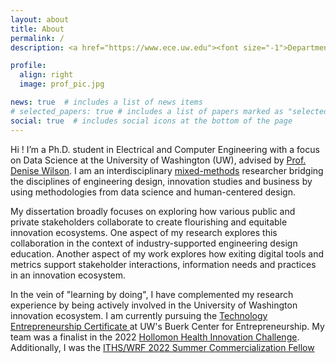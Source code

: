 ```yaml
---
layout: about
title: About
permalink: /
description: <a href="https://www.ece.uw.edu"><font size="-1">Department of Electrical and Computer Engineering</font></a> ○ <a href="http://www.washington.edu"><font size="-1">University of Washington, Seattle</font></a>

profile:
  align: right
  image: prof_pic.jpg

news: true  # includes a list of news items
# selected_papers: true # includes a list of papers marked as "selected={true}"
social: true  # includes social icons at the bottom of the page
---
```


Hi ! I’m a Ph.D. student in Electrical and Computer Engineering with a focus on Data Science at the University of Washington (UW), advised by <a href="https://people.ece.uw.edu/wilson/">Prof. Denise Wilson</a>. I am an interdisciplinary <a href = "https://catalyst.harvard.edu/community-engagement/mmr/">mixed-methods</a> researcher bridging the disciplines of engineering design, innovation studies and business by using methodologies from data science and human-centered design. 

My dissertation broadly focuses on exploring how various public and private stakeholders collaborate to create flourishing and equitable innovation ecosystems. One aspect of my research explores this collaboration in the context of industry-supported engineering design education. Another aspect of my work explores how exiting digital tools and metrics support stakeholder interactions, information needs and practices in an innovation ecosystem.

In the vein of "learning by doing", I have complemented my research experience by being actively involved in the University of Washington innovation ecosystem. I am currently pursuing the <a href="https://foster.uw.edu/centers/buerk-ctr-entrepreneurship/entrepreneurship-certificate/)">Technology Entrepreneurship Certificate </a> at UW's Buerk Center for Entrepreneurship. My team was a finalist in the 2022 <a href = "https://foster.uw.edu/centers/buerk-ctr-entrepreneurship/entrepreneurship-competitions/uw-health-innovation-challenge/">Hollomon Health Innovation Challenge</a>. Additionally, I was the  <a href = "https://blog.foster.uw.edu/2022-commercialization-fellowship/?utm_source=rss&utm_medium=rss&utm_campaign=2022-commercialization-fellowship"> ITHS/WRF 2022 Summer Commercialization Fellow</a>
